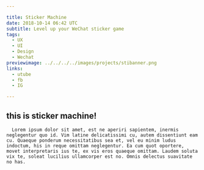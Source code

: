 ```yaml
---

title: Sticker Machine
date: 2018-10-14 06:42 UTC
subtitle: Level up your WeChat sticker game
tags:
  - UX
  - UI
  - Design
  - Wechat
previewimage: ../../../../images/projects/stibanner.png
links:
  - utube
  - fb
  - IG

---
```



<div class="project-container">
    <h2 style="text-align: left;">this is sticker machine!</h2>
    <div class="project-text">

      Lorem ipsum dolor sit amet, est ne aperiri sapientem, inermis neglegentur quo id. Vim latine delicatissimi cu, autem dissentiunt eam cu. Quaeque ponderum necessitatibus sea et, vel eu minim ludus indoctum, his in reque omittam neglegentur. Ea cum quot oportere, movet interpretaris ius te, ex vis eros quaeque omittam. Laudem soluta vix te, soleat lucilius ullamcorper est no. Omnis delectus suavitate no has.

  </div>
  </div>
